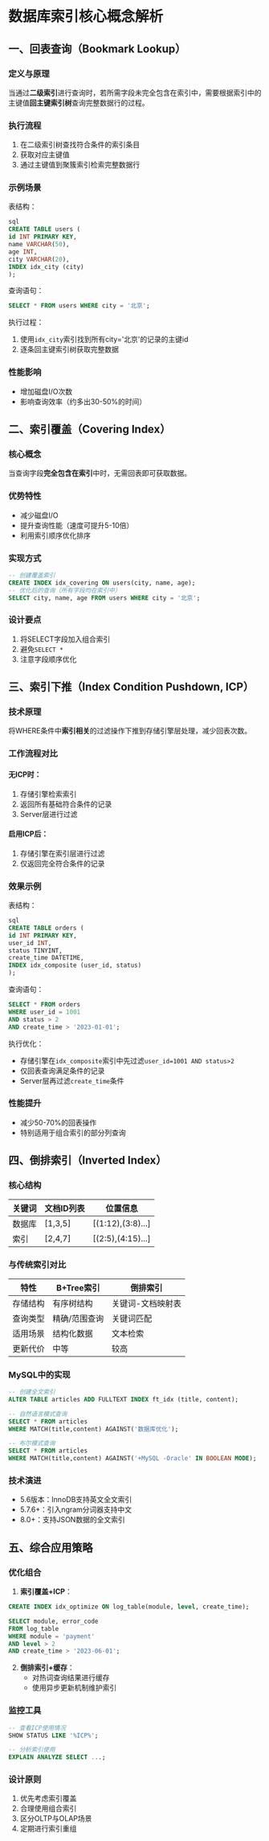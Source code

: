 # 数据库索引核心概念解析

## 一、回表查询（Bookmark Lookup）

### 定义与原理
当通过**二级索引**进行查询时，若所需字段未完全包含在索引中，需要根据索引中的主键值**回主键索引树**查询完整数据行的过程。

### 执行流程
1. 在二级索引树查找符合条件的索引条目
2. 获取对应主键值
3. 通过主键值到聚簇索引检索完整数据行

### 示例场景
表结构：
```sql
sql
CREATE TABLE users (
id INT PRIMARY KEY,
name VARCHAR(50),
age INT,
city VARCHAR(20),
INDEX idx_city (city)
);
```
查询语句：
```sql
SELECT * FROM users WHERE city = '北京';
```
执行过程：
1. 使用`idx_city`索引找到所有city='北京'的记录的主键id
2. 逐条回主键索引树获取完整数据

### 性能影响
- 增加磁盘I/O次数
- 影响查询效率（约多出30-50%的时间）

## 二、索引覆盖（Covering Index）

### 核心概念
当查询字段**完全包含在索引**中时，无需回表即可获取数据。

### 优势特性
- 减少磁盘I/O
- 提升查询性能（速度可提升5-10倍）
- 利用索引顺序优化排序

### 实现方式
```sql
-- 创建覆盖索引
CREATE INDEX idx_covering ON users(city, name, age);
-- 优化后的查询（所有字段均在索引中）
SELECT city, name, age FROM users WHERE city = '北京';
```

### 设计要点
1. 将SELECT字段加入组合索引
2. 避免`SELECT *`
3. 注意字段顺序优化

## 三、索引下推（Index Condition Pushdown, ICP）

### 技术原理
将WHERE条件中**索引相关**的过滤操作下推到存储引擎层处理，减少回表次数。

### 工作流程对比
#### 无ICP时：
1. 存储引擎检索索引
2. 返回所有基础符合条件的记录
3. Server层进行过滤

#### 启用ICP后：
1. 存储引擎在索引层进行过滤
2. 仅返回完全符合条件的记录

### 效果示例
表结构：
```sql
sql
CREATE TABLE orders (
id INT PRIMARY KEY,
user_id INT,
status TINYINT,
create_time DATETIME,
INDEX idx_composite (user_id, status)
);
```
查询语句：
```sql
SELECT * FROM orders
WHERE user_id = 1001
AND status > 2
AND create_time > '2023-01-01';
```


执行优化：
- 存储引擎在`idx_composite`索引中先过滤`user_id=1001 AND status>2`
- 仅回表查询满足条件的记录
- Server层再过滤`create_time`条件

### 性能提升
- 减少50-70%的回表操作
- 特别适用于组合索引的部分列查询

## 四、倒排索引（Inverted Index）

### 核心结构
| 关键词   | 文档ID列表       | 位置信息         |
|----------|------------------|------------------|
| 数据库   | [1,3,5]          | [(1:12),(3:8)...]|
| 索引     | [2,4,7]          | [(2:5),(4:15)...]|

### 与传统索引对比
| 特性         | B+Tree索引               | 倒排索引                 |
|--------------|--------------------------|--------------------------|
| 存储结构      | 有序树结构               | 关键词-文档映射表        |
| 查询类型      | 精确/范围查询            | 关键词匹配               |
| 适用场景      | 结构化数据               | 文本检索                 |
| 更新代价      | 中等                     | 较高                     |

### MySQL中的实现
```sql
-- 创建全文索引
ALTER TABLE articles ADD FULLTEXT INDEX ft_idx (title, content);

-- 自然语言模式查询
SELECT * FROM articles
WHERE MATCH(title,content) AGAINST('数据库优化');

-- 布尔模式查询
SELECT * FROM articles
WHERE MATCH(title,content) AGAINST('+MySQL -Oracle' IN BOOLEAN MODE);
```

### 技术演进
- 5.6版本：InnoDB支持英文全文索引
- 5.7.6+：引入ngram分词器支持中文
- 8.0+：支持JSON数据的全文索引

## 五、综合应用策略

### 优化组合
1. **索引覆盖+ICP**：
```sql
CREATE INDEX idx_optimize ON log_table(module, level, create_time);

SELECT module, error_code
FROM log_table
WHERE module = 'payment'
AND level > 2
AND create_time > '2023-06-01';
```

2. **倒排索引+缓存**：
   - 对热词查询结果进行缓存
   - 使用异步更新机制维护索引

### 监控工具
```sql
-- 查看ICP使用情况
SHOW STATUS LIKE '%ICP%';

-- 分析索引使用
EXPLAIN ANALYZE SELECT ...;
```

### 设计原则
1. 优先考虑索引覆盖
2. 合理使用组合索引
3. 区分OLTP与OLAP场景
4. 定期进行索引重组
